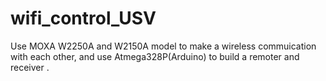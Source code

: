 # wifi_control_USV
Use MOXA W2250A and W2150A model to make a wireless commuication with each other,
and use Atmega328P(Arduino) to build a remoter and receiver .

